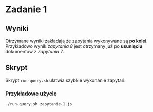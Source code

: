 # Zadanie 1

## Wyniki

Otrzymane wyniki zakładają że zapytania wykonywane są **po kolei**. 
Przykładowo wynik *zapytania 8* jest otrzymany już po **usunięciu** dokumentów z *zapytania 7*.

## Skrypt

Skrypt ```run-query.sh``` ułatwia szybkie wykonanie zapytań.

### Przykładowe użycie

```./run-query.sh zapytanie-1.js```